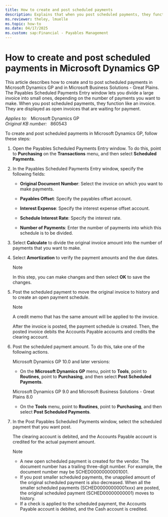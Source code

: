 ```yaml
---
title: How to create and post scheduled payments
description: Explains that when you post scheduled payments, they function like an invoice. They are displayed as open invoices that are waiting for payment.
ms.reviewer: theley, lmuelle
ms.topic: how-to
ms.date: 04/17/2025
ms.custom: sap:Financial - Payables Management
---
```

# How to create and post scheduled payments in Microsoft Dynamics GP

This article describes how to create and to post scheduled payments in Microsoft Dynamics GP and in Microsoft Business Solutions - Great Plains. The Payables Scheduled Payments Entry window lets you divide a large invoice into small ones, depending on the number of payments you want to make. When you post scheduled payments, they function like an invoice. They are displayed as open invoices that are waiting for payment.

_Applies to:_ &nbsp; Microsoft Dynamics GP  
_Original KB number:_ &nbsp; 860543

To create and post scheduled payments in Microsoft Dynamics GP, follow these steps:

1. Open the Payables Scheduled Payments Entry window. To do this, point to **Purchasing** on the **Transactions** menu, and then select **Scheduled Payments**.

2. In the Payables Scheduled Payments Entry window, specify the following fields:

   - **Original Document Number**: Select the invoice on which you want to make payments.
   - **Payables Offset**: Specify the payables offset account.

   - **Interest Expense**: Specify the interest expense offset account.
   - **Schedule Interest Rate**: Specify the interest rate.

   - **Number of Payments**: Enter the number of payments into which this schedule is to be divided.

3. Select **Calculate** to divide the original invoice amount into the number of payments that you want to make.
4. Select **Amortization** to verify the payment amounts and the due dates.

    > [!NOTE]
    > In this step, you can make changes and then select **OK** to save the changes.

5. Post the scheduled payment to move the original invoice to history and to create an open payment schedule.

    > [!NOTE]
    > A credit memo that has the same amount will be applied to the invoice.

    After the invoice is posted, the payment schedule is created. Then, the posted invoice debits the Accounts Payable accounts and credits the clearing account.

6. Post the scheduled payment amount. To do this, take one of the following actions.

   Microsoft Dynamics GP 10.0 and later versions:

   - On the **Microsoft Dynamics GP** menu, point to **Tools**, point to **Routines**, point to **Purchasing**, and then select **Post Scheduled Payments**.

   Microsoft Dynamics GP 9.0 and Microsoft Business Solutions - Great Plains 8.0

   - On the **Tools** menu, point to **Routines**, point to **Purchasing**, and then select **Post Scheduled Payments**.

7. In the Post Payables Scheduled Payments window, select the scheduled payment that you want post.

   The clearing account is debited, and the Accounts Payable account is credited for the actual payment amount.

   > [!NOTE]
   >
   > - A new open scheduled payment is created for the vendor. The document number has a trailing three-digit number. For example, the document number may be SCHED00000000001001.
   > - If you post smaller scheduled payments, the unapplied amount of the original scheduled payment is also decreased. When all the smaller scheduled payments (SCHED00000000001xxx) are posted, the original scheduled payment (SCHED00000000001) moves to history.
   > - If a check is applied to the scheduled payment, the Accounts Payable account is debited, and the Cash account is credited.
